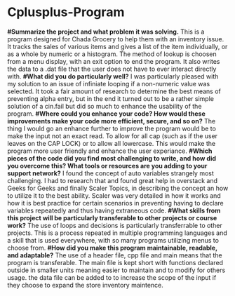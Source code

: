 # Cplusplus-Program
**#Summarize the project and what problem it was solving.**
This is a program designed for Chada Grocery to help them with an inventory issue. It tracks the sales of various items and gives a list of the item individually, or as a whole by numeric or a histogram. The method of lookup is choosen from a menu display, with an exit option to end the program. It also writes the data to a .dat file that the user does not have to ever interact directly with.
**#What did you do particularly well?**
I was particularly pleased with my solution to an issue of infiniate looping if a non-numeric value was selected. It took a fair amount of research to determine the best means of preventing alpha entry, but in the end it turned out to be a rather simple solution of a cin.fail but did so much to enhance the usability of the program.
**#Where could you enhance your code? How would these improvements make your code more efficient, secure, and so on?**
The thing I would go an enhance further to improve the program would be to make the input not an exact read. To allow for all cap (such as if the user leaves on the CAP LOCK) or to allow all lowercase. This would make the program more user friendly and enhance the user experiance. 
**#Which pieces of the code did you find most challenging to write, and how did you overcome this? What tools or resources are you adding to your support network?**
I found the concept of auto variables strangely most challenging. I had to research that and found great help in overstack and Geeks for Geeks and finally Scaler Topics, in describing the concept an how to utilize it to the best ability. Scaler was very detailed in how it works and how it is best practice for certain scenarios in preventing having to declare variables repeatedly and thus having extraneous code.
**#What skills from this project will be particularly transferable to other projects or course work?**
The use of loops and decisions is particularly transferrable to other projects. This is a process repeated in multiple programming languages and a skill that is used everywhere, with so many programs utilizing menus to choose from.
**#How did you make this program maintainable, readable, and adaptable?**
The use of a header file, cpp file and main means that the program is transferable. The main file is kept short with functions declared outside in smaller units meaning easier to maintain and to modify for others usage. the data file can be added to to increase the scope of the input if they choose to expand the store inventory maintence.
